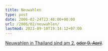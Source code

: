 ```yaml
---
title: Neuwahlen
type: post
date: 2006-02-24T23:48:00+00:00
url: /2006/02/neuwahlen/
lastmod: 2023-09-10T19:14:12+07:00
---
```

[Neuwahlen in Thailand sind am 2.][1]  [<del>oder 9. April</del>][2].

 [1]: http://www.tmcnet.com/usubmit/2006/02/24/1404946.htm
 [2]: http://english.people.com.cn/200602/25/eng20060225_245736.html
